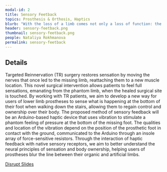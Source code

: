 ```yaml
---
modal-id: 2
title: Sensory Feetback
topics: Prosthesis & Orthosis, Haptics
blurb: "With the loss of a limb comes not only a loss of function: the rich sensory experience we use to navigate the world, now lost, has no artificial equivalent. Without a way to feel out our surroundings, everyday tasks such as navigating the stairs become challenging and attention-consuming. Our goal is to create a prosthetic modification for patients who have undergone a cutting-edge surgical intervention called Targeted Reinnervation, enabling them to feel genuine sensation once more."
header: sensory-feetback.png
thumbnail: sensory-feetback.png
people: Nataliya Rokhmanova
permalink: sensory-feetback
---
```

## Details
Targeted Reinnervation (TR) surgery restores sensation by moving the nerves that once led to the missing limb, reattaching them to a new muscle location. This novel surgical intervention allows patients to feel full sensations, emanating from the phantom limb, when the healed surgical site is touched. By working with TR patients, we aim to develop a new way for users of lower limb prostheses to sense what is happening at the bottom of their foot when walking down the stairs, allowing them to regain control and ownership over their body.
The proposed method of sensory feedback will be an Arduino-based haptic device that uses vibration to stimulate a phantom feeling of pressure at the bottom of the missing foot. The qualities and location of the vibration depend on the position of the prosthetic foot in contact with the ground, communicated to the Arduino through an insole array of force-sensitive resistors.
Through the interaction of haptic feedback with native sensory receptors, we aim to better understand the neural principles of sensation and body ownership, helping users of prostheses blur the line between their organic and artificial limbs.

[Disrupt Slides](http://www.lib.washington.edu/commons/events/scholarsstudio/past/Disrupt%20-%20Fall%202017/Nataliya%20Rokhmanova.pdf)
